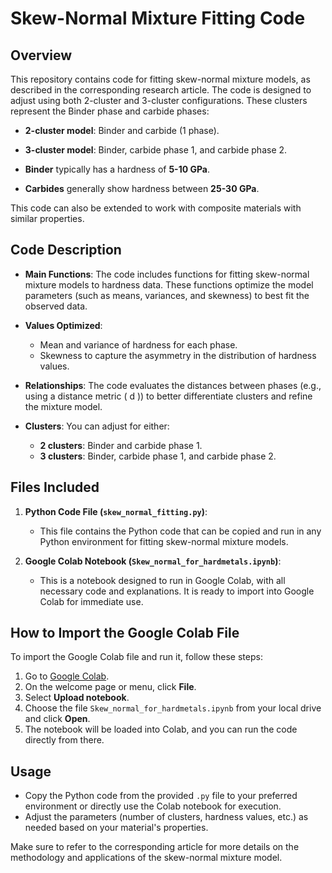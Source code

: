 # Skew-Normal Mixture Fitting Code

## Overview

This repository contains code for fitting skew-normal mixture models, as described in the corresponding research article. The code is designed to adjust using both 2-cluster and 3-cluster configurations. These clusters represent the Binder phase and carbide phases:
- **2-cluster model**: Binder and carbide (1 phase).
- **3-cluster model**: Binder, carbide phase 1, and carbide phase 2.

- **Binder** typically has a hardness of **5-10 GPa**.
- **Carbides** generally show hardness between **25-30 GPa**.

This code can also be extended to work with composite materials with similar properties.

## Code Description

- **Main Functions**:
  The code includes functions for fitting skew-normal mixture models to hardness data. These functions optimize the model parameters (such as means, variances, and skewness) to best fit the observed data.

- **Values Optimized**:
  - Mean and variance of hardness for each phase.
  - Skewness to capture the asymmetry in the distribution of hardness values.

- **Relationships**:
  The code evaluates the distances between phases (e.g., using a distance metric \( d \)) to better differentiate clusters and refine the mixture model.

- **Clusters**:
  You can adjust for either:
  - **2 clusters**: Binder and carbide phase 1.
  - **3 clusters**: Binder, carbide phase 1, and carbide phase 2.

## Files Included

1. **Python Code File (`skew_normal_fitting.py`)**:
   - This file contains the Python code that can be copied and run in any Python environment for fitting skew-normal mixture models.

2. **Google Colab Notebook (`Skew_normal_for_hardmetals.ipynb`)**:
   - This is a notebook designed to run in Google Colab, with all necessary code and explanations. It is ready to import into Google Colab for immediate use.

## How to Import the Google Colab File

To import the Google Colab file and run it, follow these steps:

1. Go to [Google Colab](https://colab.research.google.com/).
2. On the welcome page or menu, click **File**.
3. Select **Upload notebook**.
4. Choose the file `Skew_normal_for_hardmetals.ipynb` from your local drive and click **Open**.
5. The notebook will be loaded into Colab, and you can run the code directly from there.

## Usage

- Copy the Python code from the provided `.py` file to your preferred environment or directly use the Colab notebook for execution.
- Adjust the parameters (number of clusters, hardness values, etc.) as needed based on your material's properties.

Make sure to refer to the corresponding article for more details on the methodology and applications of the skew-normal mixture model.
